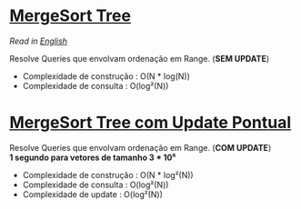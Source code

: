 # [MergeSort Tree](mergesort_tree.cpp)

*Read in [English](README.en.md)* 

Resolve Queries que envolvam ordenação em Range. (**SEM UPDATE**)

- Complexidade de construção : O(N * log(N))
- Complexidade de consulta : O(log²(N))

# [MergeSort Tree com Update Pontual](mergesort_tree_update.cpp)

Resolve Queries que envolvam ordenação em Range. (**COM UPDATE**)  
**1 segundo para vetores de tamanho 3 * 10⁵**

- Complexidade de construção : O(N * log²(N))
- Complexidade de consulta : O(log²(N))
- Complexidade de update : O(log²(N))
